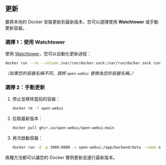 ## 更新

要將本地的 Docker 安裝更新到最新版本，您可以選擇使用 **Watchtower** 或手動更新容器。

### 選擇 1：使用 Watchtower

使用 [Watchtower](https://containrrr.dev/watchtower/)，您可以自動化更新過程：

```bash
docker run --rm --volume /var/run/docker.sock:/var/run/docker.sock containrrr/watchtower --run-once open-webui
```

_（如果您的容器名稱不同，請將 `open-webui` 替換為您的容器名稱。）_

### 選擇 2：手動更新

1. 停止並移除當前的容器：

   ```bash
   docker rm -f open-webui
   ```

2. 拉取最新版本：

   ```bash
   docker pull ghcr.io/open-webui/open-webui:main
   ```

3. 再次啟動容器：

   ```bash
   docker run -d -p 3000:8080 -v open-webui:/app/backend/data --name open-webui ghcr.io/open-webui/open-webui:main
   ```

兩種方法都可以讓您的 Docker 實例更新並運行最新版本。
